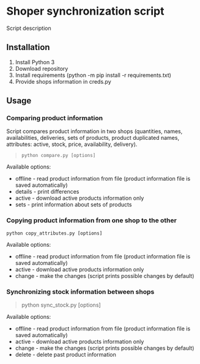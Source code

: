 # Shoper synchronization script
Script description

## Installation
1. Install Python 3 
2. Download repository
3. Install requirements (python -m pip install -r requirements.txt)
4. Provide shops information in creds.py

## Usage

### Comparing product information
Script compares product information in two shops (quantities, names, availabilities, deliveries, sets of products, product duplicated names, attributes: active, stock, price, availability, delivery).
> ```python compare.py [options]```

Available options:
* offline - read product information from file (product information file is saved automatically)
* details - print differences
* active - download active products information only
* sets - print information about sets of products

### Copying product information from one shop to the other
```python copy_attributes.py [options]```

Available options:
* offline - read product information from file (product information file is saved automatically)
* active - download active products information only
* change - make the changes (script prints possible changes by default)

### Synchronizing stock information between shops

> python sync_stock.py [options]

Available options:
* offline - read product information from file (product information file is saved automatically)
* active - download active products information only
* change - make the changes (script prints possible changes by default)
* delete - delete past product information
